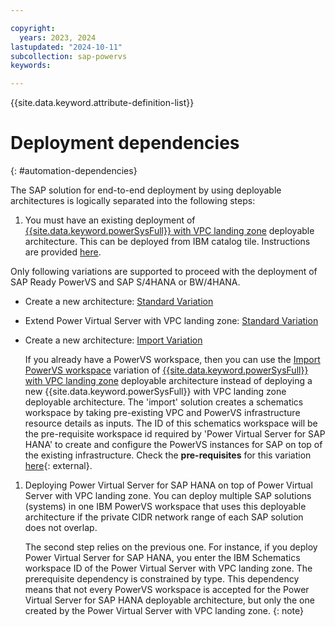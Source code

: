 ```yaml
---

copyright:
  years: 2023, 2024
lastupdated: "2024-10-11"
subcollection: sap-powervs
keywords:

---
```


{{site.data.keyword.attribute-definition-list}}

# Deployment dependencies
{: #automation-dependencies}

The SAP solution for end-to-end deployment by using deployable architectures is logically separated into the following steps:

1. You must have an existing deployment of [{{site.data.keyword.powerSysFull}} with VPC landing zone](https://cloud.ibm.com/catalog/architecture/deploy-arch-ibm-pvs-inf-2dd486c7-b317-4aaa-907b-42671485ad96-global) deployable architecture. This can be deployed from IBM catalog tile. Instructions are provided [here](/docs/powervs-vpc?topic=powervs-vpc-automation-solution-overview).

Only following variations are supported to proceed with the deployment of SAP Ready PowerVS and SAP S/4HANA or BW/4HANA.

- Create a new architecture: [Standard Variation](/docs/powervs-vpc?topic=powervs-vpc-deploy-arch-ibm-pvs-inf-standard)
- Extend Power Virtual Server with VPC landing zone: [Standard Variation](/docs/powervs-vpc?topic=powervs-vpc-deploy-arch-ibm-pvs-inf-extension)
- Create a new architecture: [Import Variation](/docs/powervs-vpc?topic=powervs-vpc-power-virtual-server-with-vpc-landing-zone-as-import-deployment)

    If you already have a PowerVS workspace, then you can use the [Import PowerVS workspace](/docs/powervs-vpc?topic=powervs-vpc-automation-solution-overview#overview-powervs-workspace-import-variant) variation of [{{site.data.keyword.powerSysFull}} with VPC landing zone](https://cloud.ibm.com/catalog/architecture/deploy-arch-ibm-pvs-inf-2dd486c7-b317-4aaa-907b-42671485ad96-global) deployable architecture instead of deploying a new {{site.data.keyword.powerSysFull}} with VPC landing zone deployable architecture.  The 'import' solution creates a schematics workspace by taking pre-existing VPC and PowerVS infrastructure resource details as inputs. The ID of this schematics workspace will be the pre-requisite workspace id required by 'Power Virtual Server for SAP HANA' to create and configure the PowerVS instances for SAP on top of the existing infrastructure. 
    Check the **pre-requisites** for this variation [here](https://github.com/terraform-ibm-modules/terraform-ibm-powervs-infrastructure/tree/main/solutions/import#pre-requisites){: external}.

1. Deploying Power Virtual Server for SAP HANA on top of Power Virtual Server with VPC landing zone. You can deploy multiple SAP solutions (systems) in one IBM PowerVS workspace that uses this deployable architecture if the private CIDR network range of each SAP solution does not overlap.

    The second step relies on the previous one. For instance, if you deploy Power Virtual Server for SAP HANA, you enter the IBM Schematics workspace ID of the Power Virtual Server with VPC landing zone. The prerequisite dependency is constrained by type. This dependency means that not every PowerVS workspace is accepted for the Power Virtual Server for SAP HANA deployable architecture, but only the one created by the Power Virtual Server with VPC landing zone.
    {: note}
